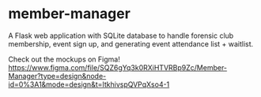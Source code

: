 # member-manager
A Flask web application with SQLite database to handle forensic club membership, event sign up, and generating event attendance list + waitlist.

Check out the mockups on Figma!
https://www.figma.com/file/SQZ6gYq3k0RXiHTVRBp9Zc/Member-Manager?type=design&node-id=0%3A1&mode=design&t=ItkhivspQVPqXso4-1
